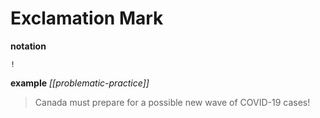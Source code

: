 # Exclamation Mark

**notation**

`!`

**example** _[[problematic-practice]]_

> Canada must prepare for a possible new wave of COVID-19 cases!
